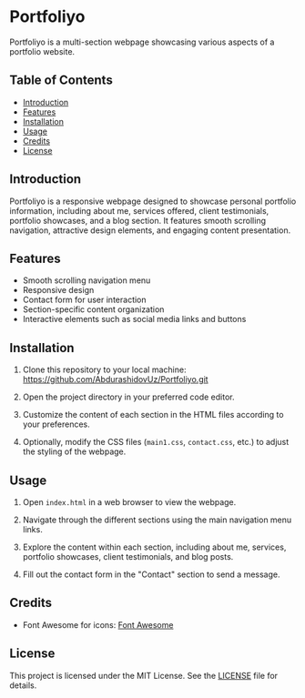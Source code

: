 # Portfoliyo

Portfoliyo is a multi-section webpage showcasing various aspects of a portfolio website.

## Table of Contents

- [Introduction](#introduction)
- [Features](#features)
- [Installation](#installation)
- [Usage](#usage)
- [Credits](#credits)
- [License](#license)

## Introduction

Portfoliyo is a responsive webpage designed to showcase personal portfolio information, including about me, services offered, client testimonials, portfolio showcases, and a blog section. It features smooth scrolling navigation, attractive design elements, and engaging content presentation.

## Features

- Smooth scrolling navigation menu
- Responsive design
- Contact form for user interaction
- Section-specific content organization
- Interactive elements such as social media links and buttons

## Installation

1. Clone this repository to your local machine: https://github.com/AbdurashidovUz/Portfoliyo.git

2. Open the project directory in your preferred code editor.

3. Customize the content of each section in the HTML files according to your preferences.

4. Optionally, modify the CSS files (`main1.css`, `contact.css`, etc.) to adjust the styling of the webpage.

## Usage

1. Open `index.html` in a web browser to view the webpage.

2. Navigate through the different sections using the main navigation menu links.

3. Explore the content within each section, including about me, services, portfolio showcases, client testimonials, and blog posts.

4. Fill out the contact form in the "Contact" section to send a message.

## Credits

- Font Awesome for icons: [Font Awesome](https://fontawesome.com/)

## License

This project is licensed under the MIT License. See the [LICENSE](LICENSE) file for details.
